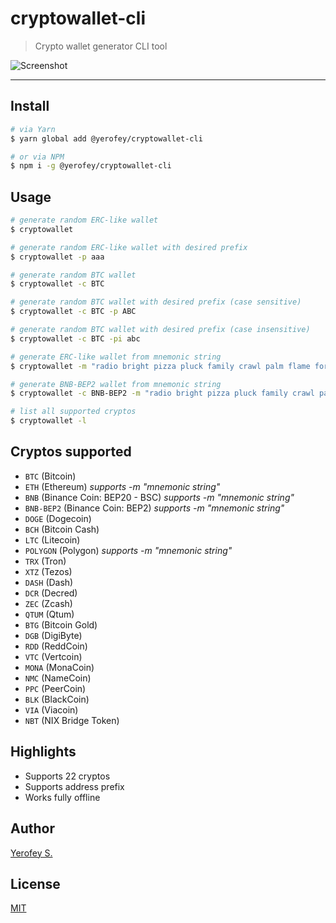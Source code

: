 # cryptowallet-cli

> Crypto wallet generator CLI tool

![Screenshot](https://i.imgur.com/Dm8VdHn.png)

---

## Install
```bash
# via Yarn
$ yarn global add @yerofey/cryptowallet-cli

# or via NPM
$ npm i -g @yerofey/cryptowallet-cli
```

## Usage
```bash
# generate random ERC-like wallet
$ cryptowallet

# generate random ERC-like wallet with desired prefix
$ cryptowallet -p aaa

# generate random BTC wallet
$ cryptowallet -c BTC

# generate random BTC wallet with desired prefix (case sensitive)
$ cryptowallet -c BTC -p ABC

# generate random BTC wallet with desired prefix (case insensitive)
$ cryptowallet -c BTC -pi abc

# generate ERC-like wallet from mnemonic string
$ cryptowallet -m "radio bright pizza pluck family crawl palm flame forget focus stock stadium"

# generate BNB-BEP2 wallet from mnemonic string
$ cryptowallet -c BNB-BEP2 -m "radio bright pizza pluck family crawl palm flame forget focus stock stadium"

# list all supported cryptos
$ cryptowallet -l
```

## Cryptos supported
- `BTC` (Bitcoin)
- `ETH` (Ethereum) *supports -m "mnemonic string"*
- `BNB` (Binance Coin: BEP20 - BSC) *supports -m "mnemonic string"*
- `BNB-BEP2` (Binance Coin: BEP2) *supports -m "mnemonic string"*
- `DOGE` (Dogecoin)
- `BCH` (Bitcoin Cash)
- `LTC` (Litecoin)
- `POLYGON` (Polygon) *supports -m "mnemonic string"*
- `TRX` (Tron)
- `XTZ` (Tezos)
- `DASH` (Dash)
- `DCR` (Decred)
- `ZEC` (Zcash)
- `QTUM` (Qtum)
- `BTG` (Bitcoin Gold)
- `DGB` (DigiByte)
- `RDD` (ReddCoin)
- `VTC` (Vertcoin)
- `MONA` (MonaCoin)
- `NMC` (NameCoin)
- `PPC` (PeerCoin)
- `BLK` (BlackCoin)
- `VIA` (Viacoin)
- `NBT` (NIX Bridge Token)

## Highlights
- Supports 22 cryptos
- Supports address prefix
- Works fully offline

## Author
[Yerofey S.](https://github.com/yerofey)

## License
[MIT](https://github.com/yerofey/cryptowallet-cli/blob/master/LICENSE)
